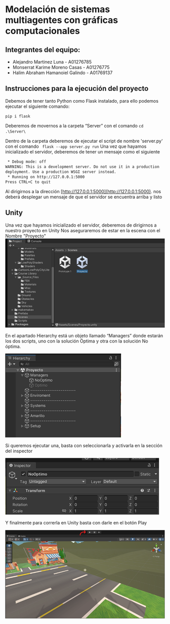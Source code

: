 # Modelación de sistemas multiagentes con gráficas computacionales

## Integrantes del equipo:

- Alejandro Martinez Luna - A01276785
- Monserrat Karime Moreno Casas - A01276775
- Halim Abraham Hamanoiel Galindo - A01769137

## Instrucciones para la ejecución del proyecto

Debemos de tener tanto Python como Flask instalado, para ello podemos ejecutar el siguiente comando:

```
pip i flask
```

Deberemos de movernos a la carpeta “Server” con el comando
`cd .\Server\`

Dentro de la carpeta deberemos de ejecutar el script de nombre 'server.py' con el comando
` flask --app server.py run`
Una vez que hayamos inicializado el servidor, deberemos de tener un mensaje como el siguiente

```* Serving Flask app 'server.py'
 * Debug mode: off
WARNING: This is a development server. Do not use it in a production deployment. Use a production WSGI server instead.
 * Running on http://127.0.0.1:5000
Press CTRL+C to quit
```

Al dirigirnos a la dirección [http://127.0.0.1:5000](http://127.0.0.1:5000). nos deberá desplegar un mensaje de que el servidor se encuentra arriba y listo

## Unity

Una vez que hayamos inicializado el servidor, deberemos de dirigirnos a nuestro proyecto en Unity
Nos aseguraremos de estar en la escena con el Nombre "Proyecto"
![Unity1](/Server/images/Unity1.png)

En el apartado Hierarchy está un objeto llamado “Managers” donde estarán los dos scripts, uno con la solución Óptima y otra con la solución No óptima.

![Unity2](/Server/images/Unity2.png)

Si queremos ejecutar una, basta con seleccionarla y activarla en la sección del inspector

![Unity3](/Server/images/Unity3.png)

Y finalmente para correrla en Unity basta con darle en el botón Play

![Unity4](/Server/images/Unity4.png)
